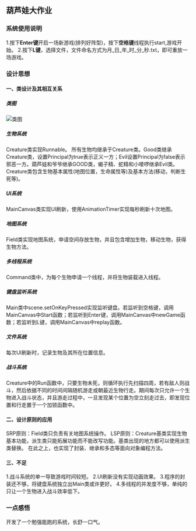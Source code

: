 ## 葫芦娃大作业
### 系统使用说明
1.按下**Enter键**开启一场新游戏(排列好阵型)，按下**空格键**线程执行start,游戏开始。
2.按下**L键**，选择文件，文件命名方式为月_日_年_时_分_秒.txt，即可重放一场游戏。
### 设计思想
#### 一、类设计及其相互关系
##### 类图
![类图](http://www.plantuml.com/plantuml/png/fLNDRjim3BxxANJqWEOLXc95Kmpepz0Ks8PX1zPY7Aqo5KYoCo_hky-qPSUARM1eBuh8x-D7YMJaI-V1-hBGIQR1EN5bYW987XCXZWNwdP6lOczL1Hv5PPGKLnR1fnyQFFRV6iet12yOOo462BygocUmpwJy5-CMa3Lak00zxIo2363vh5LsmgRUZGSRkv-DqGWabBkcM6QjK4kHe-SDGw-XE7UWw7Ykx5hbHZz7FcG1jcwDaI9pVCylG553juho7p_1vYxMlmAgm76MaVc_jxIurr2dQwLHR9jbGY0yt421I_MPLbfQE8Gop6AV87l9hIbfYT3EIsanxJSY2vk8hyYB9mlaT6Dz-vwo_RiUIjFrv7ZUfEazGChbZ1UYbUr-wgX1DMKxQqZzGHdQP2fyjz8GbwCVn3X4TP6_9kTtwEzBhGCfS48H1hdZMULO_X58ccAc2LkLx_nOBwACEDU4HJqZuD7vErFXaaPqoti4s_3JcIJbVkDnFpScva0BaCQjNu0idtcA1KbbCVFAq6D9SxXjgpK1Xywdsb3U_RMVL87JFnf73dsvhfGUpoRR8_Z6c6XqsOxWqZ8UPr3XNUpcZDVwedkOjhnEJdHhpClQs0DOcRQA8kUrcpDZ9ThHEzE86t9npkYTtcJ6xXkES64pg_EWtt3kFhXFyGu5_joy9PmR85Qhln-7qKsuPMSkhcAWSK3oeCTMg67duUYalz3OnISSsU7hAingrRKzyZpes0uf8b-V97PociZJNZWvVK1QPo14xaLkNmNsjvuJ8MaZOjebaYmB_Gy0)
##### 生物系统
Creature类实现Runnable。
所有生物均继承于Creature类。Good类继承Creature类，设置Principal为true表示正义一方；Evil设置Principal为false表示邪恶一方。葫芦娃和爷爷继承GOOD类，蝎子精、蛇精和小喽啰继承Evil类。
Creature类包含生物基本属性(地图位置，生命属性等)及基本方法(移动，判断生死等)。
##### UI系统
MainCanvas类实现UI刷新，使用AnimationTimer实现每秒刷新十次地图。
##### 地图系统
Field类实现地图系统，申请空间存放生物，并且包含增加生物，移动生物，获得生物方法。
##### 多线程系统
Command类中，为每个生物申请一个线程，并将生物装载进入线程。
##### 键盘监听系统
Main类中scene.setOnKeyPressed实现监听键盘。若监听到空格键，调用MainCanvas中Start函数；若监听到Enter键，调用MainCanvas中newGame函数；若监听到L键，调用MainCanvas中replay函数。
##### 文件系统
每次UI刷新时，记录生物及其所在位置信息。
##### 战斗系统
Creature中的Run函数中，只要生物未死，则循环执行先扫描四周，若有敌人则战斗，然后依据不同的时间间隔随机游走或朝最近生物行走。期间每次只允许一个生物进入战斗状态，并且游走过程中，一旦发现某个位置为空立刻走过去，即发现位置和行走置于一个加锁函数中。
#### 二、设计原则的应用
SRP原则：Field类只负责有关地图系统操作。
LSP原则：Creature基类实现生物基本功能，派生类只能拓展功能而不能改写功能。基类出现的地方都可以使用派生类替换。
在此之上，也实现了封装、继承和多态等面向对象编程方法。
#### 三、不足
1.战斗系统的单一导致游戏时间较短。
2.UI刷新没有实现动画效果。
3.程序的封装还不够，将键盘系统独立出Main类或许更好。
4.多线程的并发度不够，单纯的只让一个生物进入战斗效率低下。
### 一点感悟
开发了一个勉强能跑的系统，长舒一口气。